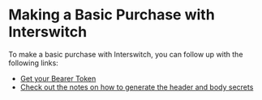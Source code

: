 
<h1 id="summary"> Making a Basic Purchase with Interswitch</h1>

To make a basic purchase with Interswitch, you can follow up with the following links:

- [Get your Bearer Token](#getting-your-bearer-token)
- [Check out the notes on how to generate the header and body secrets](#notes)